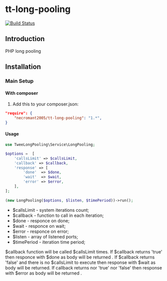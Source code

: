 tt-long-pooling
===============

[![Build Status](https://travis-ci.org/necromant2005/tt-long-pooling.svg?branch=master)](https://travis-ci.org/necromant2005/tt-long-pooling)

Introduction
------------

PHP long pooling

Installation
------------

### Main Setup

#### With composer

1. Add this to your composer.json:

```json
"require": {
    "necromant2005/tt-long-pooling": "1.*",
}
```

#### Usage

```php
use TweeLongPooling\Service\LongPooling;

$options =  [
    'callsLimit' => $callsLimit,
    'callback' => $callback,
    'response' => [
        'done'  => $done,
        'wait'  => $wait,
        'error' => $error, 
    ],
]; 
   
(new LongPooling($options, $listen, $timePeriod))->run();
```
 * $callsLimit - system iterations count;
 * $callback - function to call in each iteration;
 * $done - responce on done;
 * $wait - responce on wait;
 * $error - responce on error;
 * $listen - array of listened ports;
 * $timePeriod - iteration time period;

$callback function will be called $callsLimit times. If $callback returns 'true' then responce with $done as body will be returned . If $callback returns 'false' and there is no $callsLimit to execute then response with $wait as body will be returned.  If callback returns nor 'true' nor 'false' then response with $error as body will be returned .
